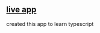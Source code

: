 ## [live app](http://saad-saif-quiz-app-bootcamp2020.surge.sh/)

created this app to learn typescript

